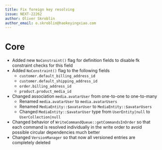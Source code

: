 ```yaml
---
title: Fix foreign key resolving
issue: NEXT-22262
author: Oliver Skroblin
author_email: o.skroblin@haokeyingxiao.com
---
```


# Core
* Added new `NoConstraint()` flag for definition fields to disable fk constraint checks for this field
* Added `NoConstraint()` flag to the following fields
  * `customer.default_billing_address_id`
  * `customer.default_shipping_address_id`
  * `order.billing_address_id`
  * `product.product_media_id`
* Changed association `media.avatarUser` from one-to-one to one-to-many
  * Renamed `media.avatarUser` to `media.avatarUsers`
  * Renamed `MediaEntity::$avatarUser` to `MediaEntity::$avatarUsers`
  * Changed `MediaEntity::$avatarUser` type from `UserEntity|null` to `UserCollection|null`
* Changed behavior of `WriteCommandQueue::getCommandsInOrder` so that each command is resolved individually in the write order to avoid possible circular dependencies much better
* Changed `VersionManager` so that now all versioned entries are completely deleted
